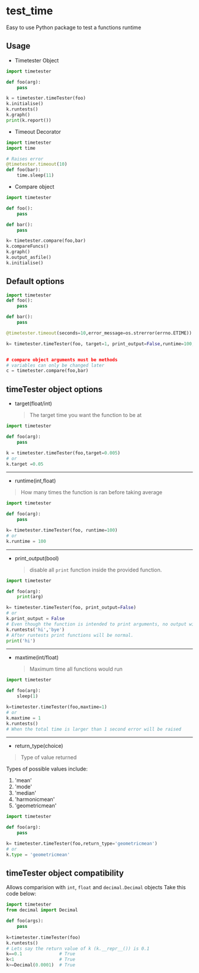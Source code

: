 
# test_time
Easy to use Python package to test a functions runtime

## Usage
- Timetester Object
```python
import timetester

def foo(arg):
	pass

k = timetester.timeTester(foo)
k.initialise()
k.runtests()
k.graph()
print(k.report())
```
- Timeout Decorator
```python
import timetester
import time

# Raises error
@timetester.timeout(10)
def foo(bar):
	time.sleep(11)

```
- Compare object
```python
import timetester

def foo():
	pass

def bar():
	pass

k= timetester.compare(foo,bar)
k.compareFuncs()
k.graph()
k.output_asfile()
k.initialise()
```
## Default options
```python
import timetester
def foo():
	pass

def bar():
	pass

@timetester.timeout(seconds=10,error_message=os.strerror(errno.ETIME))	

k= timetester.timeTester(foo, target=1, print_output=False,runtime=100,maxtime=10,error_time=0,return_type='mean)


# compare object arguments must be methods
# variables can only be changed later
c = timetester.compare(foo,bar)

```

## timeTester object options
- target(float/int)
	> The target time you want the function to be at 
```Python
import timetester

def foo(arg):
	pass

k = timetester.timeTester(foo,target=0.005)
# or
k.target =0.05
```  
- - - - 
- runtime(int,float)
> How many times the function is ran before taking average
```python
import timetester

def foo(arg):
	pass

k= timetester.timeTester(foo, runtime=100)
# or 
k.runtime = 100
```
----
- print_output(bool)
	> disable all `print` function inside the provided function.
```Python
import timetester

def foo(arg):
	print(arg)

k= timetester.timeTester(foo, print_output=False)
# or
k.print_output = False
# Even though the function is intended to print arguments, no output will be printed during run tests
k.runtests('hi','bye')
# After runtests print functions will be normal.
print('hi')
```
  - - --
- maxtime(int/float)
	> Maximum time all functions would run
  
```python
import timetester

def foo(arg):
	sleep(1)

k=timetester.timeTester(foo,maxtime=1)
# or
k.maxtime = 1
k.runtests()
# When the total time is larger than 1 second error will be raised 
```
----
- return_type(choice)
> Type of value returned  

Types of possible values include:
<sub><sub>
1. 'mean'
2. 'mode'
3. 'median'
4. 'harmonicmean'
5. 'geometricmean'  
</sub></sub>
```python 
import timetester

def foo(arg):
	pass

k= timetester.timeTester(foo,return_type='geometricmean')
# or
k.type = 'geometricmean'
```

## timeTester object compatibility
Allows comparision with `int`, `float` and `decimal.Decimal` objects
Take this code below:
```python
import timetester
from decimal import Decimal

def foo(args):
	pass
	
k=timetester.timeTester(foo)
k.runtests()
# Lets say the return value of k (k.__repr__()) is 0.1
k==0.1 				# True
k<1 				# True
k>=Decimal(0.0001) 	# True
```  
